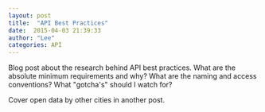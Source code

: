 ```yaml
---
layout: post
title:  "API Best Practices"
date:  2015-04-03 21:39:33
author: "Lee"
categories: API
---
```

Blog post about the research behind API best practices. What are the
absolute minimum requirements and why? What are the naming and access conventions?
What "gotcha's" should I watch for?

Cover open data by other cities in another post.